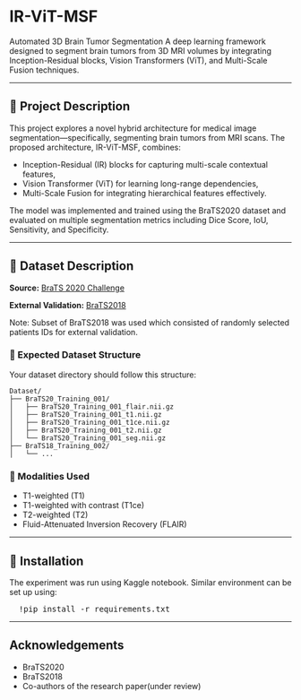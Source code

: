 # IR-ViT-MSF
Automated 3D Brain Tumor Segmentation
A deep learning framework designed to segment brain tumors from 3D MRI volumes by integrating Inception-Residual blocks, Vision Transformers (ViT), and Multi-Scale Fusion techniques.

---

## 📌 Project Description

This project explores a novel hybrid architecture for medical image segmentation—specifically, segmenting brain tumors from MRI scans. The proposed architecture, IR-ViT-MSF, combines:
- Inception-Residual (IR) blocks for capturing multi-scale contextual features,
- Vision Transformer (ViT) for learning long-range dependencies,
- Multi-Scale Fusion for integrating hierarchical features effectively.

The model was implemented and trained using the BraTS2020 dataset and evaluated on multiple segmentation metrics including Dice Score, IoU, Sensitivity, and Specificity.

---

## 📂 Dataset Description

**Source:** [BraTS 2020 Challenge](https://www.kaggle.com/datasets/awsaf49/brats20-dataset-training-validation)

**External Validation:** [BraTS2018](https://www.kaggle.com/datasets/harshitsinghai/miccai-brats2018-original-dataset)

Note: Subset of BraTS2018 was used which consisted of randomly selected patients IDs for external validation.

### 📁 Expected Dataset Structure

Your dataset directory should follow this structure:
```
Dataset/
├── BraTS20_Training_001/
│   ├── BraTS20_Training_001_flair.nii.gz
│   ├── BraTS20_Training_001_t1.nii.gz
│   ├── BraTS20_Training_001_t1ce.nii.gz
│   ├── BraTS20_Training_001_t2.nii.gz
│   └── BraTS20_Training_001_seg.nii.gz
├── BraTS18_Training_002/
│   └── ...
```

### 🧪 Modalities Used
- T1-weighted (T1)
- T1-weighted with contrast (T1ce)
- T2-weighted (T2)
- Fluid-Attenuated Inversion Recovery (FLAIR)


---

## 🧰 Installation
The experiment was run using Kaggle notebook. Similar environment can be set up using:
<pre lang="markdown">  !pip install -r requirements.txt </pre> 

---

## Acknowledgements
- BraTS2020
- BraTS2018
- Co-authors of the research paper(under review)





